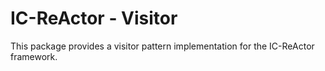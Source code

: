 # IC-ReActor - Visitor

This package provides a visitor pattern implementation for the IC-ReActor framework.

